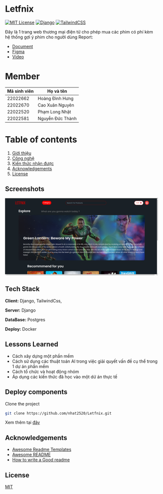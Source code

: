 # Letfnix

[![MIT License](https://img.shields.io/badge/License-MIT-green.svg)](https://choosealicense.com/licenses/mit/)
[![Django](https://img.shields.io/badge/Django-092E20?style=for-the-badge&logo=django&logoColor=green)](https://www.djangoproject.com/)
[![TailwindCSS](https://img.shields.io/badge/tailwindcss-0F172A?&logo=tailwindcss)](https://tailwindcss.com/)


Đây là 1 trang web thương mại điện tử cho phép mua các phim có phí kèm hệ thống gợi ý phim cho người dùng
Report: 
- [Document](https://docs.google.com/document/d/1URkyuv_C2SSsYtNu5gWc6Z3dcwwfmbhed4w3-lTxEzs/edit?usp=sharing)
- [Figma](https://www.figma.com/design/ajJzLWTrrJpSHcxCSx9JF2/Anonime---Movie-Streaming-Web-UI-Kit-(Community)?node-id=1067-217&t=gdPaJTWiPONVtdD9-0)
- [Video]()
# Member
| Mã sinh viên  | Họ và tên |
| ------------- | ------------- |
| 22022662  |   Hoàng Đình Hưng
| 22022670  | Cao Xuân Nguyên  |
| 22022520  | Phạm Long Nhật  |
| 22022581  | Nguyễn Đức Thành  |

# Table of contents

1. [Giới thiệu](#Letfnix)
2. [Công nghệ](#tech-stack)
3. [Kiến thức nhận được](#lessons-learned)
4. [Acknowledgements](#acknowledgements)
5. [License](#license)

## Screenshots

![main-app.jpg](server/images/Homepage.png)
## Tech Stack

**Client:** Django, TailwindCss,

**Server:** Django

**DataBase:** Postgres

**Deploy:** Docker
## Lessons Learned

- Cách xây dựng một phần mềm
- Cách sử dụng các thuật toán AI trong việc giải quyết vấn đề cụ thể trong 1 dự án phần mềm
- Cách tổ chức và hoạt động nhóm 
- Áp dụng các kiến thức đã học vào một dứ án thực tế

## Deploy components

Clone the project

```bash
git clone https://github.com/nhat2520/Letfnix.git
```

Xem thêm tại [đây](server/README.md)

## Acknowledgements
- [Awesome Readme Templates](https://awesomeopensource.com/project/elangosundar/awesome-README-templates)
- [Awesome README](https://github.com/matiassingers/awesome-readme)
- [How to write a Good readme](https://bulldogjob.com/news/449-how-to-write-a-good-readme-for-your-github-project)



## License

[MIT](LICENSE)
